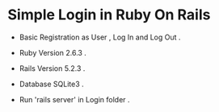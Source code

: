 # Simple Login in Ruby On Rails

* Basic Registration as User , Log In and Log Out .

* Ruby Version 2.6.3 .

* Rails Version 5.2.3 .

* Database SQLite3 .

* Run 'rails server' in Login folder . 

